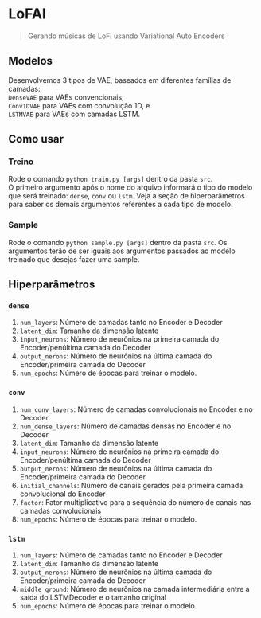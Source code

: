 # LoFAI
> Gerando músicas de LoFi usando Variational Auto Encoders

## Modelos
Desenvolvemos 3 tipos de VAE, baseados em diferentes famílias de camadas:  
`DenseVAE` para VAEs convencionais,  
`Conv1DVAE` para VAEs com convolução 1D, e  
`LSTMVAE` para VAEs com camadas LSTM.

## Como usar
### Treino
Rode o comando `python train.py [args]` dentro da pasta `src`.  
O primeiro argumento após o nome do arquivo informará o tipo do modelo que será treinado: `dense`, `conv` ou `lstm`. Veja a seção de hiperparâmetros para saber os demais argumentos referentes a cada tipo de modelo.

### Sample
Rode o comando `python sample.py [args]` dentro da pasta `src`. Os argumentos terão de ser iguais aos argumentos passados ao modelo treinado que desejas fazer uma sample.

## Hiperparâmetros
### `dense`
1. `num_layers`: Número de camadas tanto no Encoder e Decoder
2. `latent_dim`: Tamanho da dimensão latente
3. `input_neurons`: Número de neurônios na primeira camada do Encoder/penúltima camada do Decoder 
4. `output_nerons`: Número de neurônios na última camada do Encoder/primeira camada do Decoder  
5. `num_epochs`: Número de épocas para treinar o modelo.

### `conv`
1. `num_conv_layers`: Número de camadas convolucionais no Encoder e no Decoder
2. `num_dense_layers`: Número de camadas densas no Encoder e no Decoder
3. `latent_dim`: Tamanho da dimensão latente
4. `input_neurons`: Número de neurônios na primeira camada do Encoder/penúltima camada do Decoder 
5. `output_nerons`: Número de neurônios na última camada do Encoder/primeira camada do Decoder  
6. `initial_channels`: Número de canais gerados pela primeira camada convolucional do Encoder
7. `factor`: Fator multiplicativo para a sequência do número de canais nas camadas convolucionais
8. `num_epochs`: Número de épocas para treinar o modelo.

### `lstm`
1. `num_layers`: Número de camadas tanto no Encoder e Decoder
2. `latent_dim`: Tamanho da dimensão latente
3. `output_nerons`: Número de neurônios na última camada do Encoder/primeira camada do Decoder  
4. `middle_ground`: Número de neurônios na camada intermediária entre a saída do LSTMDecoder e o tamanho original  
5. `num_epochs`: Número de épocas para treinar o modelo.